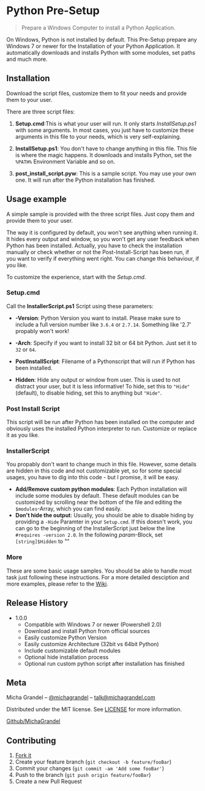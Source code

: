 # Python Pre-Setup
> Prepare a Windows Computer to install a Python Application.

On Windows, Python is not installed by default. This Pre-Setup prepare any Windows 7 or newer for the Installation of your Python Application. It automatically downloads and installs Python with some modules, set paths and much more.

<!--![](header.png)-->

## Installation

Download the script files, customize them to fit your needs and provide them to your user.

There are three script files:

1. **Setup.cmd**:This is what your user will run. It only starts *InstallSetup.ps1* with some arguments. In most cases, you just have to customize these arguments in this file to your needs, which is very self-explaining.

2. **InstallSetup.ps1**: You don't have to change anything in this file. This file is where the magic happens. It downloads and installs Python, set the `%PATH%` Environment Variable and so on.

3. **post_install_script.pyw**: This is a sample script. You may use your own one. It will run after the Python installation has finished.

## Usage example

A simple sample is provided with the three script files. Just copy them and provide them to your user.

The way it is configured by default, you won't see anything when running it. It hides every output and window, so you won't get any user feedback when Python has been installed. Actually, you have to check the installation manually or check whether or not the Post-Install-Script has been run, if you want to verify if everything went right. You can change this behaviour, if you like.

To customize the experience, start with the *Setup.cmd*.

### Setup.cmd

Call the **InstallerScript.ps1** Script using these parameters:

* **-Version**: Python Version you want to install. Please make sure to include a full version number like `3.6.4` or `2.7.14`. Something like '2.7' propably won't work!

* **-Arch**: Specify if you want to install 32 bit or 64 bit Python. Just set it to `32` or `64`.

* **PostInstallScript**: Filename of a Pythonscript that will run if Python has been installed.

* **Hidden**: Hide any output or window from user. This is used to not distract your user, but it is less informative! To hide, set this to `"Hide"` (default), to disable hiding, set this to anything but `"Hide"`.

### Post Install Script

This script will be run after Python has been installed on the computer and obviously uses the installed Python interpreter to run. Customize or replace it as you like.

### InstallerScript

You propably don't want to change much in this file. However, some details are hidden in this code and not customizable yet, so for some special usages, you have to dig into this code - but I promise, it will be easy.

* **Add/Remove custom python modules**: Each Python installation will include some modules by default. These default modules can be customized by scrolling near the bottom of the file and editing the `$modules`-Array, which you can find easily.
* **Don't hide the output**: Usually, you should be able to disable hiding by providing a `-Hide` Paramter in your `Setup.cmd`. If this doesn't work, you can go to the beginning of the InstallerScript just below the line `#requires -version 2.0`. In the following *param*-Block, set `[string]$Hidden` to ""

### More

These are some basic usage samples. You should be able to handle most task just following these instructions. For a more detailed desciption and more examples, please refer to the [Wiki][wiki].

## Release History

- 1.0.0
	- Compatible with Windows 7 or newer (Powershell 2.0)
	- Download and install Python from official sources
	- Easily customize Python Version
	- Easily customize Architecture (32bit vs 64bit Python)
	- Include customizable default modules
	- Optional hide installation process
	- Optional run custom python script after installation has finished

## Meta

Micha Grandel – [@michagrandel](https://twitter.com/michagrandel) – talk@michagrandel.com

Distributed under the MIT license. See [LICENSE](LICENSE) for more information.

[Github/MichaGrandel](https://github.com/michagrandel/)

## Contributing

1. [Fork it](https://github.com/michagrandel/Python-Pre-Setup/fork)
2. Create your feature branch (`git checkout -b feature/fooBar`)
3. Commit your changes (`git commit -am 'Add some fooBar'`)
4. Push to the branch (`git push origin feature/fooBar`)
5. Create a new Pull Request

<!-- Markdown link & img dfn's -->
[wiki]: https://github.com/michagrandel/Python-Pre-Setup/wiki
